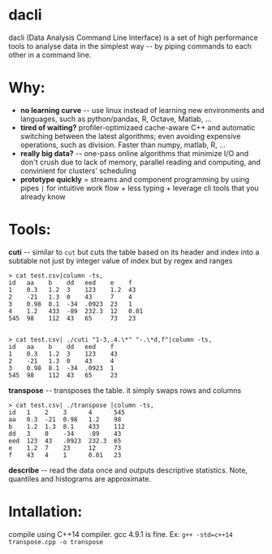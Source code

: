 dacli
======

dacli (Data Analysis Command Line Interface) is a set of high performance tools to analyse data in the simplest way -- by piping commands to each other in a command line. 

# Why:
- **no learning curve**  -- use linux instead of learning new environments and languages, such as python/pandas, R, Octave, Matlab, ...
- **tired of waiting?** profiler-optimizaed cache-aware C++ and automatic switching between the latest algorithms; even avoiding expensive operations, such as division. Faster than numpy, matlab, R, ...
- **really big data?** --  one-pass online algorithms that minimize I/O and don't crush due to lack of memory, parallel reading and computing, and convinient for clusters' scheduling
- **prototype quickly** = streams and component programming by using pipes `|` for intuitive work flow + less typing + leverage cli tools that you already know


# Tools:

**cuti** -- similar to `cut` but cuts the table based on its header and index into a subtable not just by integer value of index but by regex and ranges

    > cat test.csv|column -ts,
    id   aa    b    dd   eed    e    f
    1    0.3   1.2  3    123    1.2  43
    2    -21   1.3  0    43     7    4
    3    0.98  8.1  -34  .0923  23   1
    4    1.2   433  -89  232.3  12   0.01
    545  98    112  43   65     73   23


    > cat test.csv| ./cuti "1-3,.4.\*" "-.\*d,f"|column -ts,
    id   aa    b    dd   eed    f
    1    0.3   1.2  3    123    43
    2    -21   1.3  0    43     4
    3    0.98  8.1  -34  .0923  1
    545  98    112  43   65     23

**transpose** -- transposes the table. it simply swaps rows and columns

    > cat test.csv| ./transpose |column -ts,
    id   1    2    3      4      545
    aa   0.3  -21  0.98   1.2    98
    b    1.2  1.3  8.1    433    112
    dd   3    0    -34    -89    43
    eed  123  43   .0923  232.3  65
    e    1.2  7    23     12     73
    f    43   4    1      0.01   23
**describe** -- read the data once and outputs descriptive statistics. Note, quantiles and histograms are approximate.
# Intallation:
compile using C++14 compiler. gcc 4.9.1 is fine. Ex: `g++ -std=c++14 transpose.cpp -o transpose`

